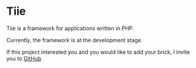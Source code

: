 # Tiie

Tiie is a framework for applications written in PHP.

Currently, the framework is at the development stage.

If this project interested you and you would like to add your brick, I invite you to <a href="https://github.com/tiie/tiie"> GitHub </a>

